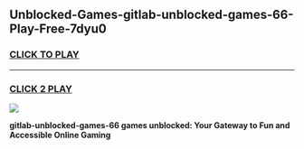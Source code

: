 
## Unblocked-Games-gitlab-unblocked-games-66-Play-Free-7dyu0
<h3>
<a href="https://premium76.site?title=gitlab-unblocked-games-66&ref=21A">CLICK TO PLAY</a></h3>
<hr>

<h3>
<a href="https://premium76.site?title=gitlab-unblocked-games-66&ref=21A">CLICK 2 PLAY</a>
  
</h3>

<a href="https://premium76.site?title=gitlab-unblocked-games-66&ref=21A"><img src="https://clearcache.store/games.png"></a>


**gitlab-unblocked-games-66 games unblocked: Your Gateway to Fun and Accessible Online Gaming**
